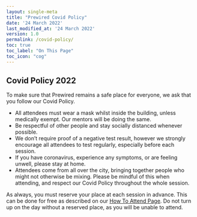 ```yaml
---
layout: single-meta
title: "Prewired Covid Policy"
date: '24 March 2022'
last_modified_at: '24 March 2022'
version: 1.0
permalink: /covid-policy/
toc: true
toc_label: "On This Page"
toc_icon: "cog"
---
```


## Covid Policy 2022

To make sure that Prewired remains a safe place for everyone, we ask that you follow our Covid Policy.

* All attendees must wear a mask whilst inside the building, unless medically exempt. Our mentors will be doing the same.
* Be respectful of other people and stay socially distanced whenever possible.
* We don’t require proof of a negative test result, however we strongly encourage all attendees to test regularly, especially before each session.
* If you have coronavirus, experience any symptoms, or are feeling unwell, please stay at home.
* Attendees come from all over the city, bringing together people who might not otherwise be mixing. Please be mindful of this when attending, and respect our Covid Policy throughout the whole session.

As always, you must reserve your place at each session in advance. 
This can be done for free as described on our [How To Attend Page](/registration/). 
Do not turn up on the day without a reserved place, as you will be unable to attend.


<!-- <hr/>

*Version 1.0*  
*Last updated 24 March 2022* -->
